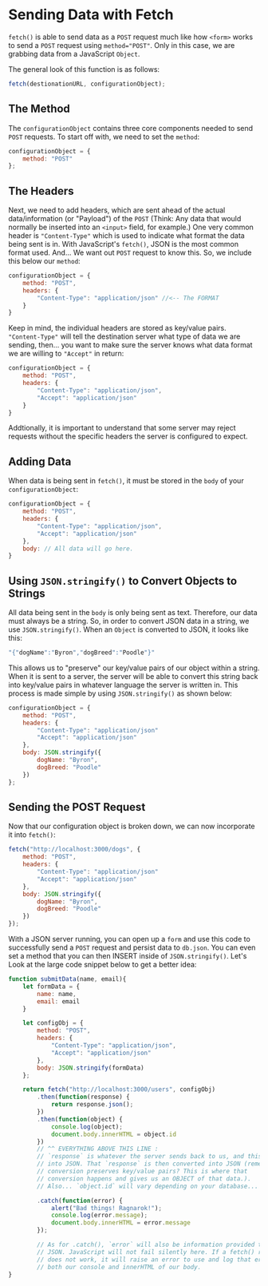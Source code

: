 # Sending Data with Fetch

`fetch()` is able to send data as a `POST` request much like how `<form>` works to send a `POST` request using `method="POST"`. Only in this case, we are grabbing data from a JavaScript `Object`.

The general look of this function is as follows:
```javascript
fetch(destionationURL, configurationObject);
```

## The Method

The `configurationObject` contains three core components needed to send `POST` requests. To start off with, we need to set the `method`:

```javascript
configurationObject = {
    method: "POST"
};
```

## The Headers

Next, we need to add headers, which are sent ahead of the actual data/information (or "Payload") of the `POST` (Think: Any data that would normally be inserted into an `<input>` field, for example.) One very common header is `"Content-Type"` which is used to indicate what format the data being sent is in. With JavaScript's `fetch()`, JSON is the most common format used. And... We want out `POST` request to know this. So, we include this below our `method`:

```javascript
configurationObject = {
    method: "POST",
    headers: {
        "Content-Type": "application/json" //<-- The FORMAT
    }
}
```

Keep in mind, the individual headers are stored as key/value pairs. 
`"Content-Type"` will tell the destination server what type of data we are sending, then... you want to make sure the server knows what data format we are willing to `"Accept"` in return:

```javascript
configurationObject = {
    method: "POST",
    headers: {
        "Content-Type": "application/json",
        "Accept": "application/json"
    }
}
```

Addtionally, it is important to understand that some server may reject requests without the specific headers the server is configured to expect.

## Adding Data

When data is being sent in `fetch()`, it must be stored in the `body` of your `configurationObject`:

```javascript
configurationObject = {
    method: "POST",
    headers: {
        "Content-Type": "application/json",
        "Accept": "application/json"
    },
    body: // All data will go here.
}
```

## Using `JSON.stringify()` to Convert Objects to Strings

All data being sent in the `body` is only being sent as text. Therefore, our data must always be a string. So, in order to convert JSON data in a string, we use `JSON.stringify()`. When an `Object` is converted to JSON, it looks like this:

```javascript
"{"dogName":"Byron","dogBreed":"Poodle"}"
```

This allows us to "preserve" our key/value pairs of our object within a string. When it is sent to a server, the server will be able to convert this string back into key/value pairs in whatever language the server is written in. This process is made simple by using `JSON.stringify()` as shown below:

```javascript
configurationObject = {
    method: "POST",
    headers: {
        "Content-Type": "application/json"
        "Accept": "application/json"
    },
    body: JSON.stringify({
        dogName: "Byron",
        dogBreed: "Poodle"
    })
};
```

## Sending the POST Request

Now that our configuration object is broken down, we can now incorporate it into `fetch()`:

```javascript
fetch("http://localhost:3000/dogs", {
    method: "POST",
    headers: {
        "Content-Type": "application/json"
        "Accept": "application/json"
    },
    body: JSON.stringify({
        dogName: "Byron",
        dogBreed: "Poodle"
    })
});
```

With a JSON server running, you can open up a `form` and use this code to successfully send a `POST` request and persist data to `db.json`. You can even set a method that you can then INSERT inside of `JSON.stringify()`. Let's Look at the large code snippet below to get a better idea:

```javascript
function submitData(name, email){
    let formData = {
        name: name,
        email: email
    }

    let configObj = {
        method: "POST",
        headers: {
            "Content-Type": "application/json",
            "Accept": "application/json"
        },
        body: JSON.stringify(formData)
    };

    return fetch("http://localhost:3000/users", configObj)
        .then(function(response) {
            return response.json();
        })
        .then(function(object) {
            console.log(object);
            document.body.innerHTML = object.id
        })
        // ^^ EVERYTHING ABOVE THIS LINE :
        // `response` is whatever the server sends back to us, and this is built 
        // into JSON. That `response` is then converted into JSON (remember how the
        // conversion preserves key/value pairs? This is where that 
        // conversion happens and gives us an OBJECT of that data.).
        // Also... `object.id` will vary depending on your database...

        .catch(function(error) {
            alert("Bad things! Ragnarok!");
            console.log(error.message);
            document.body.innerHTML = error.message
        });

        // As for .catch(), `error` will also be information provided to use by
        // JSON. JavaScript will not fail silently here. If a fetch() request
        // does not work, it will raise an error to use and log that error to 
        // both our console and innerHTML of our body.
}
```


